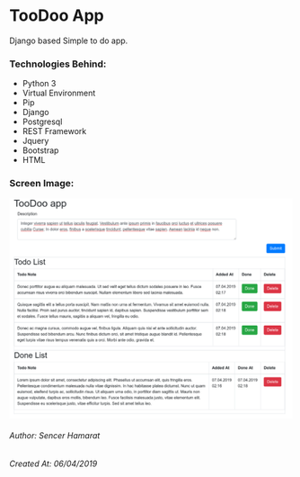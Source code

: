 # TooDoo App
Django based Simple to do app.

### Technologies Behind:

- Python 3
- Virtual Environment
- Pip
- Django
- Postgresql
- REST Framework
- Jquery
- Bootstrap
- HTML

### Screen Image:

![screen shot](http://github.com/RecNes/toodoo/blob/master/media/screenshot.png)

###### Author: Sencer Hamarat
###### Created At: 06/04/2019